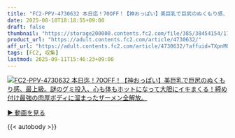 ```yaml
---
title: "FC2-PPV-4730632 本日迄！70OFF！【神おっぱい】美巨乳で巨尻のぬくもり感、最上級。謎のグミ投入、心も体もホットになって大胆にイキまくる！締め付け最強の肉厚ボディに溜まったザーメン全解放。"
date: 2025-08-10T18:18:55+09:00
draft: false
thumbnail: "https://storage200000.contents.fc2.com/file/385/38454154/1753088301.6.jpg"
product_url: "https://adult.contents.fc2.com/article/4730632/"
aff_url: "https://adult.contents.fc2.com/article/4730632/?affuid=TXpnM01qYzFNalk9"
tags: [FC2, 収集]
lastmod: 2025-09-11T15:46:23+09:00
---
```

[![FC2-PPV-4730632 本日迄！70OFF！【神おっぱい】美巨乳で巨尻のぬくもり感、最上級。謎のグミ投入、心も体もホットになって大胆にイキまくる！締め付け最強の肉厚ボディに溜まったザーメン全解放。](https://storage200000.contents.fc2.com/file/385/38454154/1753088301.6.jpg)](https://adult.contents.fc2.com/article/4730632/?affuid=TXpnM01qYzFNalk9)

[▶︎ 動画を見る](https://adult.contents.fc2.com/article/4730632/?affuid=TXpnM01qYzFNalk9)


{{< autobody >}}
